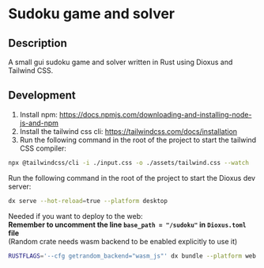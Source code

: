 # Sudoku game and solver
## Description
A small gui sudoku game and solver written in Rust using Dioxus and Tailwind CSS.

## Development

1. Install npm: https://docs.npmjs.com/downloading-and-installing-node-js-and-npm
2. Install the tailwind css cli: https://tailwindcss.com/docs/installation
3. Run the following command in the root of the project to start the tailwind CSS compiler:

```bash
npx @tailwindcss/cli -i ./input.css -o ./assets/tailwind.css --watch
```

Run the following command in the root of the project to start the Dioxus dev server:

```bash
dx serve --hot-reload=true --platform desktop
```

Needed if you want to deploy to the web: \
**Remember to uncomment the line `base_path = "/sudoku"` in `Dioxus.toml` file** \
(Random crate needs wasm backend to be enabled explicitly to use it)
```bash
RUSTFLAGS='--cfg getrandom_backend="wasm_js"' dx bundle --platform web --out-dir sudoku-web-app
```